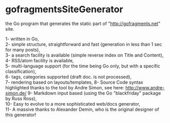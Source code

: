 # gofragmentsSiteGenerator
the Go program that generates the static part of "http://gofragments.net" site.

1- written in Go,  
2- simple structure, straightforward and fast (generation in less than 1 sec for many posts),  
3- a search facility is available (simple reverse index on Title and Content),  
4- RSS/atom facility is available,  
5- multi-language support (for the time being Go only, but with a specific classification),  
6- tags, categories supported (draft doc. is not processed),  
7- rendering based on layouts/templates, 
8- Source Code syntax highlighted thanks to the tool by Andre Simon, see here: http://www.andre-simon.de/ 
9- Markdown input based (using the Go "blackfriday" package by Russ Ross),   
10- Easy to evolve to a more sophisticated web/docs generator,   
11- A massive thanks to Alexander Demin, who is the original designer of this generator! 



